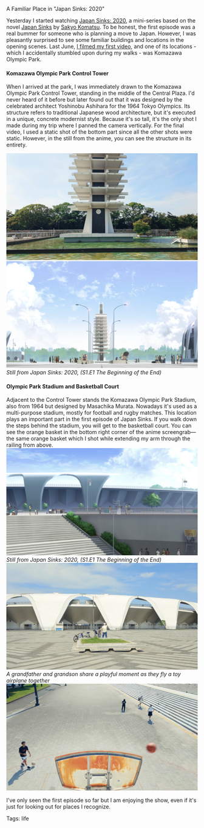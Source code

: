 A Familiar Place in "Japan Sinks: 2020"

Yesterday I started watching [Japan Sinks: 2020](https://www.imdb.com/title/tt12031040/), a mini-series based on the novel [Japan Sinks](https://en.wikipedia.org/wiki/Japan_Sinks) by [Sakyo Komatsu](https://en.wikipedia.org/wiki/Sakyo_Komatsu). To be honest, the first episode was a real bummer for someone who is planning a move to Japan. However, I was pleasantly surprised to see some familiar buildings and locations in the opening scenes. Last June, [I filmed my first video](./i-made-my-first-youtube-video.html), and one of its locations - which I accidentally stumbled upon during my walks - was Komazawa Olympic Park.

#### Komazawa Olympic Park Control Tower
When I arrived at the park, I was immediately drawn to the Komazawa Olympic Park Control Tower, standing in the middle of the Central Plaza. I'd never heard of it before but later found out that it was designed by the celebrated architect Yoshinobu Ashihara for the 1964 Tokyo Olympics.  Its structure refers to traditional Japanese wood architecture, but it's executed in a unique, concrete modernist style. Because it's so tall, it's the only shot I made during my trip where I panned the camera vertically. For the final video, I used a static shot of the bottom part since all the other shots were static. However, in the still from the anime, you can see the structure in its entirety.

![wb_location1](./img/ws_video_03v2.webp)
![japan-sinks-shot02](./img/japan-sinks-02v2.webp)*Still from Japan Sinks: 2020, (S1.E1 The Beginning of the End)*

#### Olympic Park Stadium and Basketball Court

Adjacent to the Control Tower stands the Komazawa Olympic Park Stadium, also from 1964 but designed by Masachika Murata. Nowadays it's used as a multi-purpose stadium, mostly for football and rugby matches. This location plays an important part in the first episode of Japan Sinks. If you walk down the steps behind the stadium, you will get to the basketball court. You can see the orange basket in the bottom right corner of the anime screengrab—the same orange basket which I shot while extending my arm through the railing from above.
![japan-sinks-shot01](./img/japan-sinks-01v2.webp)*Still from Japan Sinks: 2020, (S1.E1 The Beginning of the End)*
![wb_location3](./img/ws_video_02v2.webp)*A grandfather and grandson share a playful moment as they fly a toy airplane together*
![wb_location1](./img/ws_video_01v2.webp)

I've only seen the first episode so far but I am enjoying the show, even if it's just for looking out for places I recognize.

Tags: life